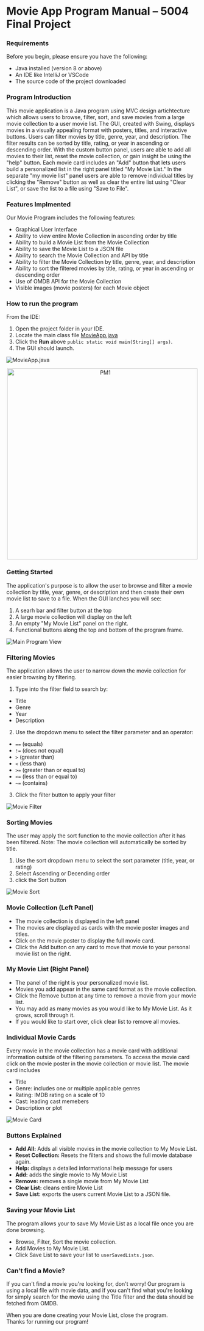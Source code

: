 # Movie App Program Manual – 5004 Final Project

### Requirements

Before you begin, please ensure you have the following:

* Java installed (version 8 or above)
* An IDE like IntelliJ or VSCode
* The source code of the project downloaded
  
### Program Introduction
This movie application is a Java program using MVC design artichtecture which allows users to browse, filter, sort, and save movies from a large movie collection to a user movie list. The GUI, created with Swing, displays movies in a visually appealing format with posters, titles, and interactive buttons. Users can filter movies by title, genre, year, and description. The filter results can be sorted by title, rating, or year in ascending or descending order. With the custom button panel, users are able to add all movies to their list, reset the movie collection, or gain insight be using the "help" button. Each movie card includes an "Add" button that lets users build a personalized list in the right panel titled "My Movie List." In the separate "my movie list" panel users are able to remove individual titles by clicking the "Remove" button as well as clear the entire list using "Clear List", or save the list to a file using "Save to File". 

### Features Implmented
Our Movie Program includes the following features:
* Graphical User Interface
* Ability to view entire Movie Collection in ascending order by title
* Ability to build a Movie List from the Movie Collection
* Ability to save the Movie List to a JSON file 
* Ability to search the Movie Collection and API by title
* Ability to filter the Movie Collection by title, genre, year, and description
* Ability to sort the filtered movies by title, rating, or year in ascending or descending order
* Use of OMDB API for the Movie Collection 
* Visible images (movie posters) for each Movie object


### How to run the program

 From the IDE: 

1. Open the project folder in your IDE.
2. Locate the main class file [MovieApp.java](../src/main/java/student/MovieApp.java) 
3. Click the **Run** above `public static void main(String[] args)`.
4. The GUI should launch. 

![MovieApp.java](PMimages/PM2.jpg)

<p align="center">
  <img src="PMimages/PM1.jpg" alt="PM1" width="500"/>
</p>




### Getting Started

The application's purpose is to allow the user to browse and filter a movie collection by title, year, genre, or description and then create their own movie list to save to a file. 
When the GUI lanches you will see:
1. A searh bar and filter button at the top
2. A large movie collection will display on the left
3. An empty "My Movie List" panel on the right.
4. Functional buttons along the top and bottom of the program frame. 

![Main Program View](images/PM3.jpg)


### Filtering Movies
The application allows the user to narrow down the movie collection for easier browsing by filtering.
1. Type into the filter field to search by:
* Title
* Genre
* Year
* Description
2. Use the dropdown menu to select the filter parameter and an operator:
* `==` (equals)
* `!=` (does not equal)
* `>` (greater than)
* `<`  (less than)
* `>=` (greater than or equal to)
* `<=` (less than or equal to)
* `~=`  (contains)
3. Click the filter button to apply your filter

![Movie Filter](images/PM5.jpg)

### Sorting Movies
The user may apply the sort function to the movie collection after it has been filtered. Note: The movie collection will automatically be sorted by title.
1. Use the sort dropdown menu to select the sort parameter (title, year, or rating)
2. Select Ascending or Decending order
3. click the Sort button

![Movie Sort](images/PM5.jpg)

### Movie Collection (Left Panel)
* The movie collection is displayed in the left panel
* The movies are displayed as cards with the movie poster images and titles.
* Click on the movie poster to display the full movie card.
* Click the Add button on any card to move that movie to your personal movie list on the right. 

### My Movie List (Right Panel)
* The panel of the right is your personalized movie list. 
* Movies you add appear in the same card format as the movie collection.
* Click the Remove button at any time to remove a movie from your movie list. 
* You may add as many movies as you would like to My Movie List. As it grows, scroll through it. 
* If you would like to start over, click clear list to remove all movies. 

### Individual Movie Cards
Every movie in the movie collection has a movie card with additional information outside of the filtering parameters. To access the movie card click on the movie poster in the movie collection or movie list. The movie card includes
* Title
* Genre: includes one or multiple applicable genres
* Rating: IMDB rating on a scale of 10
* Cast: leading cast memebers
* Description or plot

![Movie Card](images/PM4.jpg)

### Buttons Explained
* **Add All:** Adds all visible movies in the movie collection to My Movie List. 
* **Reset Collection:** Resets the filters and shows the full movie database again. 
* **Help:** displays a detailed informational help message for users
* **Add:** adds the single movie to My Movie List
* **Remove:** removes a single movie from My Movie List
* **Clear List:** cleans entire Movie List 
* **Save List:** exports the users current Movie List to a JSON file.

### Saving your Movie List
The program allows your to save My Movie List as a local file once you are done browsing. 
* Browse, Filter, Sort the movie collection.
* Add Movies to My Movie List.
* Click Save List to save your list to `userSavedLists.json`.

### Can't find a Movie?
If you can't find a movie you're looking for, don't worry! Our program is using a local file with movie data, and if you can't find what you're looking for simply search for the movie using the Title filter and the data should be fetched from OMDB. 

When you are done creating your Movie List, close the program. <br>
Thanks for running our program!
